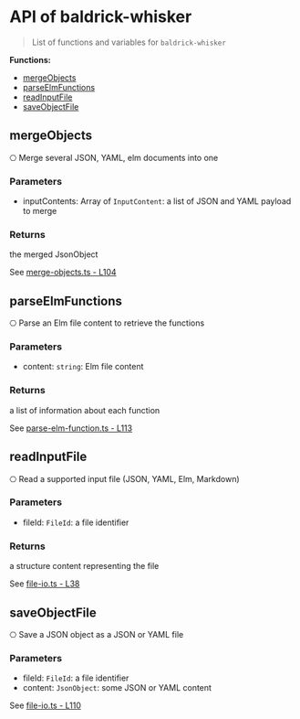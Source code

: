 # API of baldrick-whisker

> List of functions and variables for `baldrick-whisker`

**Functions:**

-   [mergeObjects](API.md#mergeObjects)
-   [parseElmFunctions](API.md#parseElmFunctions)
-   [readInputFile](API.md#readInputFile)
-   [saveObjectFile](API.md#saveObjectFile)

## mergeObjects

⎔ Merge several JSON, YAML, elm documents into one

### Parameters

-   inputContents: Array of `InputContent`: a list of JSON and YAML payload
    to merge

### Returns

the merged JsonObject

See [merge-objects.ts -
L104](https://github.com/flarebyte/baldrick-whisker/blob/main/src/merge-objects.ts#L104)

## parseElmFunctions

⎔ Parse an Elm file content to retrieve the functions

### Parameters

-   content: `string`: Elm file content

### Returns

a list of information about each function

See [parse-elm-function.ts -
L113](https://github.com/flarebyte/baldrick-whisker/blob/main/src/parse-elm-function.ts#L113)

## readInputFile

⎔ Read a supported input file (JSON, YAML, Elm, Markdown)

### Parameters

-   fileId: `FileId`: a file identifier

### Returns

a structure content representing the file

See [file-io.ts -
L38](https://github.com/flarebyte/baldrick-whisker/blob/main/src/file-io.ts#L38)

## saveObjectFile

⎔ Save a JSON object as a JSON or YAML file

### Parameters

-   fileId: `FileId`: a file identifier
-   content: `JsonObject`: some JSON or YAML content

See [file-io.ts -
L110](https://github.com/flarebyte/baldrick-whisker/blob/main/src/file-io.ts#L110)
